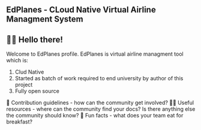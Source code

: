 ## EdPlanes - CLoud Native Virtual Airline Managment System

## 🙋‍♀️ Hello there!

Welcome to EdPlanes profile. EdPlanes is virtual airline managment tool which is:
  1. Clud Native
  2. Started as batch of work required to end university by author of this project
  3. Fully open source

🌈 Contribution guidelines - how can the community get involved?
👩‍💻 Useful resources - where can the community find your docs? Is there anything else the community should know?
🍿 Fun facts - what does your team eat for breakfast?
